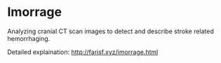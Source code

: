 # Imorrage
Analyzing cranial CT scan images to detect and describe stroke related hemorrhaging.

Detailed explaination: http://farisf.xyz/imorrage.html
